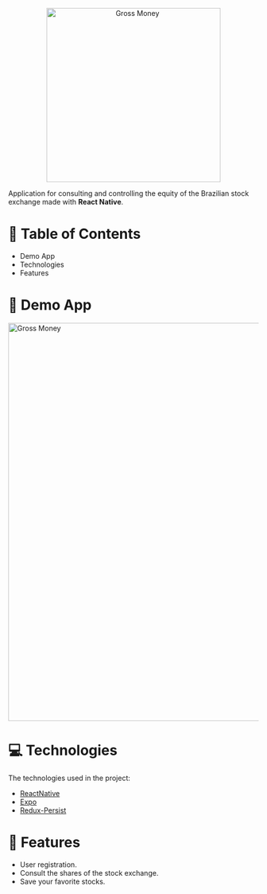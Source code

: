 <p align="center">
   <img src="https://imgur.com/jTqhXtj.png" alt="Gross Money" width="350"/>
</p>

Application for consulting and controlling the equity of the Brazilian stock exchange made with **React Native**.

# :pushpin: Table of Contents

* Demo App  
* Technologies
* Features

# :eyes: Demo App

 <img src="https://i.imgur.com/ZclIDpI.png" alt="Gross Money" width="800"/>

# :computer: Technologies
The technologies used in the project:

* [ReactNative](https://reactnative.dev/)
* [Expo](https://expo.io/)           
* [Redux-Persist](https://react-redux.js.org/api/hooks)          

# :rocket: Features

* User registration.
* Consult the shares of the stock exchange.
* Save your favorite stocks.

